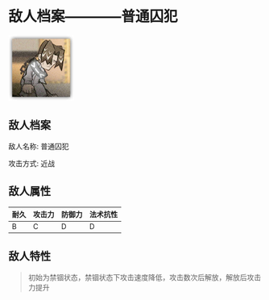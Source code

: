 # 敌人档案————普通囚犯

![普通囚犯](./eneIcons/普通囚犯.png)

## 敌人档案

敌人名称: 普通囚犯

攻击方式: 近战

## 敌人属性

| 耐久      | 攻击力  | 防御力 | 法术抗性 |
|---------|------|-----|------|
| B | C | D | D |

## 敌人特性
> 初始为禁锢状态，禁锢状态下攻击速度降低，攻击数次后解放，解放后攻击力提升
